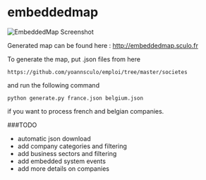 embeddedmap
===========

![EmbeddedMap Screenshot](https://raw.github.com/yoannsculo/embeddedmap/master/embeddedmap.png)

Generated map can be found here : http://embeddedmap.sculo.fr

To generate the map, put .json files from here

	https://github.com/yoannsculo/emploi/tree/master/societes

and run the following command

	python generate.py france.json belgium.json

if you want to process french and belgian companies.

###TODO

- automatic json download
- add company categories and filtering
- add business sectors and filtering
- add embedded system events
- add more details on companies

